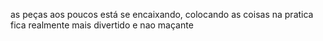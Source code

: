 as peças aos poucos está se encaixando, colocando as coisas na pratica fica realmente mais divertido e nao maçante